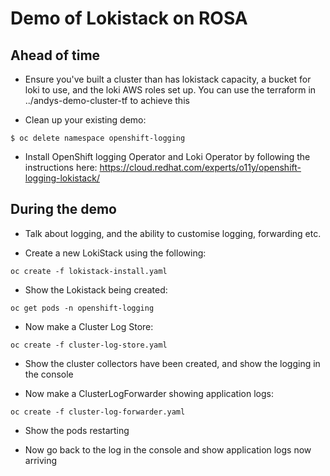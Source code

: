 # Demo of Lokistack on ROSA

## Ahead of time

- Ensure you've built a cluster than has lokistack capacity, a bucket for loki to use, and the loki AWS roles set up. You can use the terraform in ../andys-demo-cluster-tf to achieve this 

- Clean up your existing demo:

```
$ oc delete namespace openshift-logging
```

- Install OpenShift logging Operator and Loki Operator by following the instructions here: https://cloud.redhat.com/experts/o11y/openshift-logging-lokistack/

## During the demo

- Talk about logging, and the ability to customise logging, forwarding etc.

- Create a new LokiStack using the following:

```
oc create -f lokistack-install.yaml
```

- Show the Lokistack being created:

```
oc get pods -n openshift-logging
```

- Now make a Cluster Log Store:

```
oc create -f cluster-log-store.yaml
```

- Show the cluster collectors have been created, and show the logging in the console

- Now make a ClusterLogForwarder showing application logs:

```
oc create -f cluster-log-forwarder.yaml
```

- Show the pods restarting

- Now go back to the log in the console and show application logs now arriving
